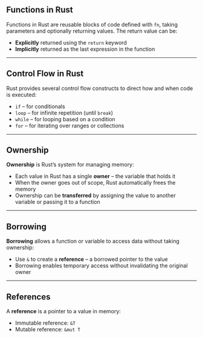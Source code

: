 ## Functions in Rust

Functions in Rust are reusable blocks of code defined with `fn`, taking parameters and optionally returning values. The return value can be:

- **Explicitly** returned using the `return` keyword
- **Implicitly** returned as the last expression in the function

---

## Control Flow in Rust

Rust provides several control flow constructs to direct how and when code is executed:

- `if` – for conditionals
- `loop` – for infinite repetition (until `break`)
- `while` – for looping based on a condition
- `for` – for iterating over ranges or collections

---

## Ownership

**Ownership** is Rust’s system for managing memory:

- Each value in Rust has a single **owner** – the variable that holds it
- When the owner goes out of scope, Rust automatically frees the memory
- Ownership can be **transferred** by assigning the value to another variable or passing it to a function

---

## Borrowing

**Borrowing** allows a function or variable to access data without taking ownership:

- Use `&` to create a **reference** – a borrowed pointer to the value
- Borrowing enables temporary access without invalidating the original owner

---

## References

A **reference** is a pointer to a value in memory:

- Immutable reference: `&T`
- Mutable reference: `&mut T`
